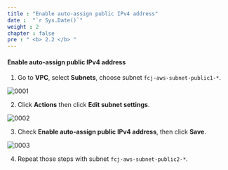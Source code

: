 ```yaml
---
title : "Enable auto-assign public IPv4 address"
date :  "`r Sys.Date()`" 
weight : 2
chapter : false
pre : " <b> 2.2 </b> "
---
```


#### Enable auto-assign public IPv4 address

1. Go to **VPC**, select **Subnets**, choose subnet ```fcj-aws-subnet-public1-*```.

![0001](/images/2-ElasticBeanstalk/2.2-EnablePublicIp/0001.svg)

2. Click **Actions** then click **Edit subnet settings**.

![0002](/images/2-ElasticBeanstalk/2.2-EnablePublicIp/0002.svg)

3. Check **Enable auto-assign public IPv4 address**, then click **Save**.

![0003](/images/2-ElasticBeanstalk/2.2-EnablePublicIp/0003.svg)

4. Repeat those steps with subnet ```fcj-aws-subnet-public2-*```.